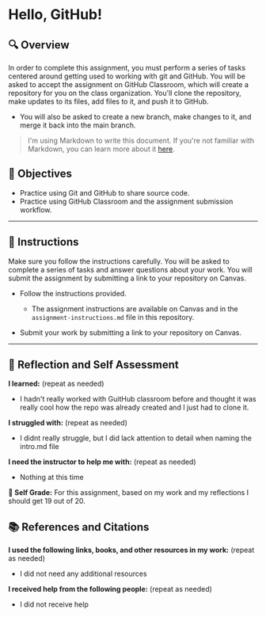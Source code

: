 # Hello, GitHub!

## 🔍 Overview
In order to complete this assignment, you must perform a series of tasks centered around getting used to working with git and GitHub.
You will be asked to accept the assignment on GitHub Classroom, which will create a repository for you on the class organization. You'll clone the repository, make updates to its files, add files to it, and push it to GitHub.
* You will also be asked to create a new branch, make changes to it, and merge it back into the main branch.

> I'm using Markdown to write this document. If you're not familiar with Markdown, you can learn more about it [here](https://guides.github.com/features/mastering-markdown/).

## 🎯 Objectives
- Practice using Git and GitHub to share source code.
- Practice using GitHub Classroom and the assignment submission workflow.

---------------
## 📝 Instructions
Make sure you follow the instructions carefully. You will be asked to complete a series of tasks and answer questions about your work. You will submit the assignment by submitting a link to your repository on Canvas.

- Follow the instructions provided.
  - The assignment instructions are available on Canvas and in the `assignment-instructions.md` file in this repository.

- Submit your work by submitting a link to your repository on Canvas.

---------------
## 💭 Reflection and Self Assessment

**I learned:** (repeat as needed)
- I hadn't really worked with GuitHub classroom before and thought it was really cool how the repo was already created and I just had to clone it. 

**I struggled with:** (repeat as needed)
- I didnt really struggle, but I did lack attention to detail when naming the intro.md file

**I need the instructor to help me with:** (repeat as needed)
- Nothing at this time

**💯 Self Grade:** For this assignment, based on my work and my reflections I should get 19 out of 20.


## 📚 References and Citations
**I used the following links, books, and other resources in my work:** (repeat as needed)
- I did not need any additional resources
  
**I received help from the following people:** (repeat as needed)
- I did not receive help
